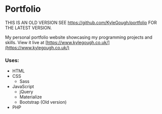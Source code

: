 # Portfolio
THIS IS AN OLD VERSION SEE https://github.com/KyleGough/portfolio FOR THE LATEST VERSION.


My personal portfolio website showcasing my programming projects and skills.
View it live at [https://www.kylegough.co.uk/](https://www.kylegough.co.uk/)

### Uses:
* HTML
* CSS
  * Sass
* JavaScript
  * jQuery
  * Materialize
  * Bootstrap (Old version)
* PHP 
